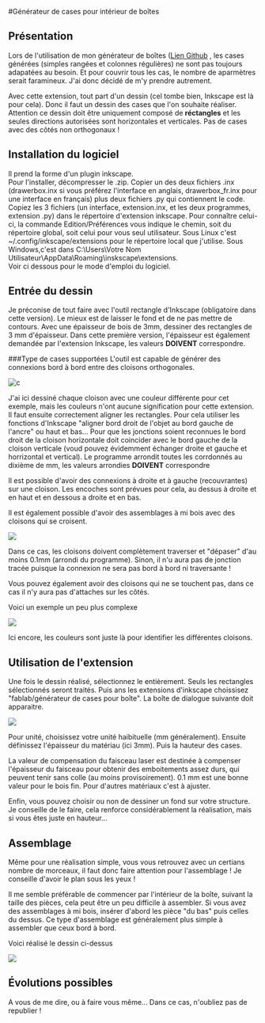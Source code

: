 #Générateur de cases pour intérieur de boîtes
## Présentation

Lors de l'utilisation de mon générateur de boîtes ([Lien Github](https://github.com/thierry7100/GenBox) , les cases générées (simples rangées et colonnes régulières) ne sont pas toujours adapatées au besoin.
Et pour couvrir tous les cas, le nombre de aparmètres serait faramineux.
J'ai donc décidé de m'y prendre autrement. 

Avec cette extension, tout part d'un dessin (cel tombe bien, Inkscape est là pour cela). Donc il faut un dessin des cases que l'on souhaite réaliser. 
Attention ce dessin doit être uniquement composé de **réctangles** et les seules directions autorisées sont horizontales et verticales. Pas de cases avec des côtés non orthogonaux !

## Installation du logiciel

Il prend la forme d'un plugin inkscape. <br>
Pour l'installer, décompresser le .zip. Copier un des deux fichiers .inx (drawerbox.inx si vous préférez l'interface en anglais, drawerbox_fr.inx pour une interface en français) plus deux fichiers .py qui contiennent le code.  Copiez les 3 fichiers (un interface, extension.inx, et les deux programmes, extension .py) dans le répertoire d'extension inkscape. Pour connaître celui-ci, la commande Edition/Préférences vous indique le chemin, soit du répertoire global, soit celui pour vous seul utilisateur. Sous Linux c'est ~/.config/inkscape/extensions pour le répertoire local que j'utilise. Sous Windows,c'est dans C:\Users\Votre Nom Utilisateur\AppData\Roaming\inskscape\extensions.  <br>
Voir ci dessous pour le mode d'emploi du logiciel.

## Entrée du dessin

Je préconise de tout faire avec l'outil rectangle d'Inkscape (obligatoire dans cette version). Le mieux est de laisser le fond et de ne pas mettre de contours. Avec une épaisseur de bois de 3mm, dessiner des rectangles de 3 mm d'épaisseur. Dans cette première version, l'épaisseur est également demandée par l'extension Inkscape, les valeurs **DOIVENT** correspondre.

###Type de cases supportées
L'outil est capable de générer des connexions bord à bord entre des cloisons orthogonales. 

![c](/home/thierry/DrawerBox/Connection1.png  "Cloison bord à bord")

J'ai ici dessiné chaque cloison avec une couleur différente pour cet exemple, mais les couleurs n'ont aucune signification pour cette extension.
Il faut  ensuite correctement aligner les rectangles. Pour cela utiliser les fonctions d'Inkscape "aligner bord droit de l'objet au bord gauche de l'ancre" ou haut et bas... Pour que les jonctions soient reconnues le bord droit de la cloison horizontale doit coincider avec le bord gauche de la cloison verticale (voud pouvez évidemment échanger droite et gauche et horrizontal et vertical). Le programme arrondit toutes les corrdonnés au dixième de mm, les valeurs arrondies **DOIVENT** correspondre 

Il est possible d'avoir des connexions à droite et à gauche (recouvrantes) sur une cloison. Les encoches sont prévues pour cela, au dessus à droite et en haut et en dessous a droite et en bas.

Il est également possible d'avoir des assemblages à mi bois avec des cloisons qui se croisent. 

![ ](/home/thierry/DrawerBox/Connection2.png  "cloison qui se croisent")

Dans ce cas, les cloisons doivent complètement traverser et "dépaser" d'au moins 0.1mm (arrondi du programme). Sinon, il n'u aura pas de jonction tracée puisque la connexion ne sera pas bord à bord ni traversante ! 

Vous pouvez également avoir des cloisons qui ne se touchent pas, dans ce cas il n'y aura pas d'attaches sur les côtés.

Voici un exemple un peu plus complexe

![ ](/home/thierry/DrawerBox/example.png  "Exemple pour intérieur de boîte")

Ici encore, les couleurs sont juste là pour identifier les différentes cloisons.

## Utilisation de l'extension

Une fois le dessin réalisé, sélectionnez le entièrement. Seuls les rectangles sélectionnés seront traités.
Puis ans les extensions d'inkscape choissisez "fablab/générateur de cases pour boîte". La boîte de dialogue suivante doit apparaitre.

![ ](/home/thierry/DrawerBox/Dialog.png  "Dialogue de l'extension")

Pour unité, choisissez votre unité haibituelle (mm généralement).
Ensuite définissez l'épaisseur du matériau (ici 3mm).
Puis la hauteur des cases.

La valeur de compensation du faisceau laser est destinée à compenser l'épaisseur du faisceau pour obtenir des emboitements assez durs, qui peuvent tenir sans colle (au moins provisoirement). 0.1 mm est une bonne valeur pour le bois fin. Pour d'autres matériaux c'est à ajuster.

Enfin, vous pouvez choisir ou non de dessiner un fond sur votre structure. Je conseille de le faire, cela renforce considérablement la réalisation, mais si vous êtes juste en hauteur...

## Assemblage

Même pour une réalisation simple, vous vous retrouvez avec un certians nombre de morceaux, il faut donc faire attention pour l'assemblage !
Je conseille d'avoir le plan sous les yeux  !

Il me semble préférable de commencer par l'intérieur de la boîte, suivant 
la taille des pièces, cela peut être un peu difficile à assembler.
Si vous avez des assemblages à mi bois, insérer d'abord les pièce "du bas" puis celles du dessus. Ce type d'assemblage est généralement plus simple à assembler que ceux bord à bord.

Voici réalisé le dessin ci-dessus

![ ](/home/thierry/DrawerBox/DrawerBox1.jpg  "Intérieur monté")


## Évolutions possibles

A vous de me dire, ou à faire vous même...
Dans ce cas, n'oubliez pas de republier !

